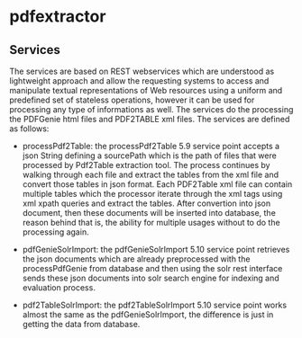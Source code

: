 # pdfextractor

## Services

The services are based on REST webservices which are understood as lightweight approach and allow the requesting systems to access and manipulate textual representations of Web resources using a uniform and predefined set of stateless operations, however it can be used for processing any type of informations as well. The services do the processing the PDFGenie html files and PDF2TABLE xml files. The services are defined as follows:

- processPdf2Table: the processPdf2Table 5.9 service point accepts a json String defining a sourcePath which is the path of files that were processed by Pdf2Table extraction tool. The process continues by walking through each file and extract the tables from the xml file and convert those tables in json format. Each PDF2Table xml file can contain multiple tables which the processor iterate through the xml tags using xml xpath queries and extract the tables.
After convertion into json document, then these documents will be inserted into database, the reason behind that is, the ability for multiple usages without to do the processing again.

- pdfGenieSolrImport: the pdfGenieSolrImport 5.10 service point retrieves the json documents which are already preprocessed with the processPdfGenie from database and then using the solr rest interface sends these json documents into solr search engine for indexing and evaluation process.

- pdf2TableSolrImport: the pdf2TableSolrImport 5.10 service point works almost the same as the pdfGenieSolrImport, the difference is just in getting the data from database.
